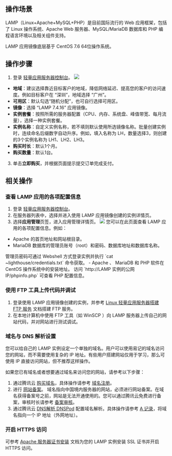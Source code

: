 ## 操作场景

LAMP（Linux+Apache+MySQL+PHP）是目前国际流行的 Web 应用框架，包括了 Linux 操作系统、Apache Web 服务器、MySQL/MariaDB 数据库和 PHP 编程语言环境以及相关组件支持。

<dx-alert infotype="explain" title="">
LAMP 应用镜像底层基于 CentOS 7.6 64位操作系统。
</dx-alert>



## 操作步骤

1. 登录 [轻量应用服务器控制台](https://console.cloud.tencent.com/lighthouse)。
![](https://qcloudimg.tencent-cloud.cn/raw/060c647b52ef5f8b9bd40f4f6da1c513.png)
 - **地域**：建议选择靠近目标客户的地域，降低网络延迟、提高您的客户的访问速度。例如目标客户在 “深圳”，地域选择 “广州”。
 - **可用区**：默认勾选“随机分配”，也可自行选择可用区。
 - **镜像**：选择 “LAMP 7.4.16” 应用镜像。
 - **实例套餐**：按照所需的服务器配置（CPU、内存、系统盘、峰值带宽、每月流量），选择一种实例套餐。
 - **实例名称**：自定义实例名称，若不填则默认使用所选镜像名称。批量创建实例时，连续命名后缀数字自动升序。例如，填入名称为 LH，数量选择3，则创建的3个实例名称为 LH1、LH2、LH3。
 - **购买时长**：默认1个月。
 - **购买数量**：默认1台。
3. 单击**立即购买**，并根据页面提示提交订单完成支付。

## 相关操作
### 查看 LAMP 应用的各项配置信息
1. 登录 [轻量应用服务器控制台](https://console.cloud.tencent.com/lighthouse)。
2. 在服务器列表中，选择并进入使用 LAMP 应用镜像创建的实例详情页。
3. 选择**应用管理**页签，进入应用管理详情页。
![](https://qcloudimg.tencent-cloud.cn/raw/dd72d3a3af8a70266ae629086147b77d.png)
您可以在此页面查看 LAMP 应用的各项配置信息。例如：
 - Apache 的首页地址和网站根目录。
 - MariaDB 数据库的管理员账号（root）和密码、数据库地址和数据库名称。
<dx-alert infotype="explain" title="">
管理员密码可通过 Webshell 方式登录实例并执行 `cat ~lighthouse/credentials.txt` 命令获取。
</dx-alert>
 - Apache 、 MariaDB 和 PHP 软件在 CentOS 操作系统中的安装地址。
<dx-alert infotype="explain" title="">
访问 `http://LAMP 实例的公网 IP/phpinfo.php` 可查看 PHP 配置信息。
</dx-alert>



### 使用 FTP 工具上传代码并调试

1. 登录使用 LAMP 应用镜像创建的实例，并参考 [Linux 轻量应用服务器搭建 FTP 服务](https://cloud.tencent.com/document/product/1207/47638) 文档搭建 FTP 服务。
2. 在本地计算机中使用 FTP 工具（如 WinSCP ）向 LAMP 服务器上传自己的网站代码，并对网站进行测试调试。

### 域名与 DNS 解析设置
您可以给自己的 LAMP 实例设定一个单独的域名。用户可以使用易记的域名访问您的网站，而不需要使用复杂的 IP 地址。有些用户搭建网站仅用于学习，那么可使用 IP 直接访问网站，但不推荐这样操作。

如果您已有域名或者想要通过域名来访问您的网站，请参考以下步骤：
1. 通过腾讯云 [购买域名](https://dnspod.cloud.tencent.com/?from=qcloud)，具体操作请参考 [域名注册](https://cloud.tencent.com/document/product/242/9595)。
2. 进行 [网站备案](https://cloud.tencent.com/product/ba?from=qcloudHpHeaderBa&fromSource=qcloudHpHeaderBa)。
域名指向中国境内服务器的网站，必须进行网站备案。在域名获得备案号之前，网站是无法开通使用的。您可以通过腾讯云免费进行备案，审核时长请参考 [备案审核](https://cloud.tencent.com/document/product/243/19650)。
3. 通过腾讯云 [DNS解析 DNSPod](https://cloud.tencent.com/product/cns?from=qcloudHpHeaderCns&fromSource=qcloudHpHeaderCns) 配置域名解析。具体操作请参考 [A 记录](https://cloud.tencent.com/document/product/302/3449)，将域名指向一个 IP 地址（外网地址）。

### 开启 HTTPS 访问
可参考 [Apache 服务器证书安装](https://cloud.tencent.com/document/product/1207/50330) 文档为您的 LAMP 实例安装 SSL 证书并开启 HTTPS 访问。
